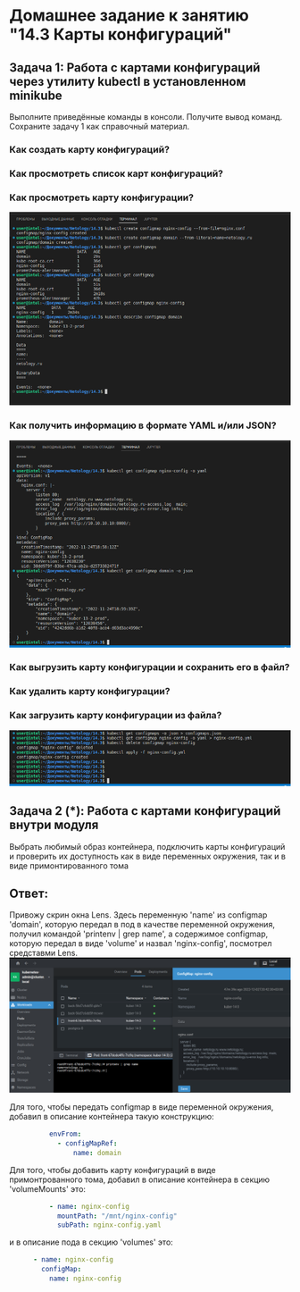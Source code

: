# Домашнее задание к занятию "14.3 Карты конфигураций"

## Задача 1: Работа с картами конфигураций через утилиту kubectl в установленном minikube

Выполните приведённые команды в консоли. Получите вывод команд. Сохраните
задачу 1 как справочный материал.

### Как создать карту конфигураций?

### Как просмотреть список карт конфигураций?

### Как просмотреть карту конфигурации?

![Alt text](img/Screen%202022-11-24-22-01-26.png)


### Как получить информацию в формате YAML и/или JSON?

![Alt text](img/Screen%202022-11-24-22-04-11.png)

### Как выгрузить карту конфигурации и сохранить его в файл?

### Как удалить карту конфигурации?

### Как загрузить карту конфигурации из файла?

![Alt text](img/Screen%202022-11-24-22-05-33.png)

## Задача 2 (*): Работа с картами конфигураций внутри модуля

Выбрать любимый образ контейнера, подключить карты конфигураций и проверить
их доступность как в виде переменных окружения, так и в виде примонтированного
тома

## Ответ:

Привожу скрин окна Lens.
Здесь переменную 'name' из configmap 'domain', которую передал в под в качестве переменной окружения, получил командой 'printenv | grep name', а содержимое configmap, которую передал в виде 'volume' и назвал 'nginx-config', посмотрел средставми Lens.
![Alt text](img/Screen%202022-12-02-21-28-46.png)

Для того, чтобы передать configmap в виде переменной окружения, добавил в описание контейнера такую конструкцию:
```yaml
          envFrom:
            - configMapRef:
                name: domain   
```
Для того, чтобы добавить карту конфигураций в виде примонтрованного тома, добавил в описание контейнера в секцию 'volumeMounts' это:
```yaml
          - name: nginx-config
            mountPath: "/mnt/nginx-config"
            subPath: nginx-config.yaml
```
и в описание пода в секцию 'volumes' это:
```yaml
      - name: nginx-config
        configMap:
          name: nginx-config   
```